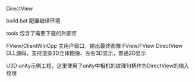 DirectView

build.bat 配置编译环境

tools 包含了需要下载的外部库

FView/ClientWinCpp 主用户窗口，输出最终图像
FView/FView DirectView DLL源码，支持渲染3D立体图像、左右3D显示，普通2D显示

U3D unity示例工程，这里使用了unity中相机的纹理句柄作为DirectView的输入纹理